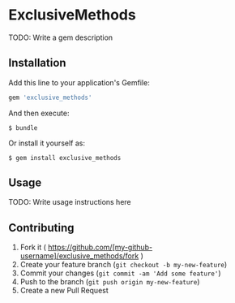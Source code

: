 # ExclusiveMethods

TODO: Write a gem description

## Installation

Add this line to your application's Gemfile:

```ruby
gem 'exclusive_methods'
```

And then execute:

    $ bundle

Or install it yourself as:

    $ gem install exclusive_methods

## Usage

TODO: Write usage instructions here

## Contributing

1. Fork it ( https://github.com/[my-github-username]/exclusive_methods/fork )
2. Create your feature branch (`git checkout -b my-new-feature`)
3. Commit your changes (`git commit -am 'Add some feature'`)
4. Push to the branch (`git push origin my-new-feature`)
5. Create a new Pull Request
